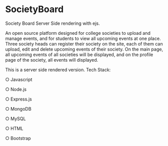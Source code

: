 # SocietyBoard
Society Board Server Side rendering with ejs.

An open source platform designed for college societies to upload and manage events, and for students to view all upcoming events at one place.
Three society heads can register their society on the site, each of them can upload, edit and delete upcoming events of their society. On the main page, all upcoming events of all societies will be displayed, and on the profile page of the society, all events will displayed.

This is a server side rendered version.
Tech Stack:

○ Javascript

○ Node.js

○ Express.js

○ MongoDB

○ MySQL

○ HTML

○ Bootstrap
